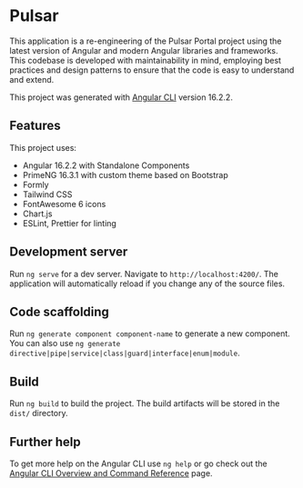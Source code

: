 # Pulsar

This application is a re-engineering of the Pulsar Portal project using the latest version of Angular and modern Angular libraries and frameworks. This codebase is developed with maintainability in mind, employing best practices and design patterns to ensure that the code is easy to understand and extend.

This project was generated with [Angular CLI](https://github.com/angular/angular-cli) version 16.2.2.

## Features

This project uses:
- Angular 16.2.2 with Standalone Components
- PrimeNG 16.3.1 with custom theme based on Bootstrap
- Formly
- Tailwind CSS
- FontAwesome 6 icons
- Chart.js
- ESLint, Prettier for linting

## Development server

Run `ng serve` for a dev server. Navigate to `http://localhost:4200/`. The application will automatically reload if you change any of the source files.

## Code scaffolding

Run `ng generate component component-name` to generate a new component. You can also use `ng generate directive|pipe|service|class|guard|interface|enum|module`.

## Build

Run `ng build` to build the project. The build artifacts will be stored in the `dist/` directory.

## Further help

To get more help on the Angular CLI use `ng help` or go check out the [Angular CLI Overview and Command Reference](https://angular.io/cli) page.
